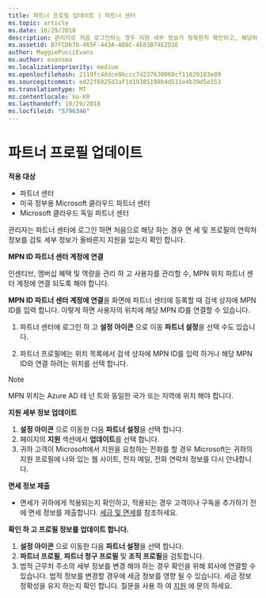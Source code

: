 ```yaml
---
title: 파트너 프로필 업데이트 | 파트너 센터
ms.topic: article
ms.date: 10/29/2018
description: 관리자로 처음 로그인하는 경우 지원 세부 정보가 정확한지 확인하고, 해당하는 경우 면세 정보를 제출하고, 프로필의 연락처 정보를 검토합니다.
ms.assetid: B7FCD670-465F-443A-A80C-4E83B74E2D1E
author: MaggiePucciEvans
ms.author: evansma
ms.localizationpriority: medium
ms.openlocfilehash: 2119fc4ddce86ccc7d237630060cf11020183e09
ms.sourcegitcommit: ed22f6825d3af1d19385198b4d511e4b39d5e353
ms.translationtype: MT
ms.contentlocale: ko-KR
ms.lasthandoff: 10/29/2018
ms.locfileid: "5796346"
---
```

# <a name="update-your-partner-profile"></a>파트너 프로필 업데이트

**적용 대상**

-  파트너 센터
-  미국 정부용 Microsoft 클라우드 파트너 센터
-  Microsoft 클라우드 독일 파트너 센터

관리자는 파트너 센터에 로그인 하면 처음으로 해당 하는 경우 면 세 및 프로필의 연락처 정보를 검토 세부 정보가 올바른지 지원을 있는지 확인 합니다.


**MPN ID 파트너 센터 계정에 연결**

인센티브, 멤버십 혜택 및 역량을 관리 하 고 사용자를 관리할 수, MPN 위치 파트너 센터 계정에 연결 되도록 해야 합니다.

**MPN ID 파트너 센터 계정에 연결**을 화면에 파트너 센터에 등록할 때 검색 상자에 MPN ID를 입력 합니다. 이렇게 하면 사용자의 위치에 해당 MPN ID를 연결할 수 있습니다.

1. 파트너 센터에 로그인 하 고 **설정 아이콘** 으로 이동 **파트너 설정**을 선택 수도 있습니다.

2. 파트너 프로필에는 위치 목록에서 검색 상자에 MPN ID를 입력 하거나 해당 MPN ID와 연결 하려는 위치를 선택 합니다.

>[!Note]
>MPN 위치는 Azure AD 테 넌 트와 동일한 국가 또는 지역에 위치 해야 합니다. 


**지원 세부 정보 업데이트** 

1.  **설정 아이콘** 으로 이동한 다음 **파트너 설정**을 선택 합니다.
2.  페이지의 **지원** 섹션에서 **업데이트**를 선택 합니다.
3.  귀하 고객이 Microsoft에서 지원을 요청하는 전화를 할 경우 Microsoft는 귀하의 지원 프로필에 나와 있는 웹 사이트, 전자 메일, 전화 연락처 정보를 다시 안내합니다.

**면세 정보 제출**

-   면세가 귀하에게 적용되는지 확인하고, 적용되는 경우 고객이나 구독을 추가하기 전에 면세 정보를 제출합니다. [세금 및 면세](tax-and-tax-exemptions.md)를 참조하세요.

**확인 하 고 프로필 정보를 업데이트 합니다.**

1.  **설정 아이콘** 으로 이동한 다음 **파트너 설정**을 선택 합니다. 
2.  **파트너 프로필**, **파트너 청구 프로필** 및 **조직 프로필**을 검토합니다.
3.  법적 근무처 주소의 세부 정보를 변경 해야 하는 경우 확인을 위해 회사에 연결할 수 있습니다. 법적 정보를 변경할 경우에 세금 정보를 영향 될 수 있습니다. 세금 정보 정확성을 유지 하는지 확인 합니다. 질문을 사용 하 여 [지원](https://partner.microsoft.com/support/contact-support) 에 문의 하세요.

 

 



